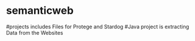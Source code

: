 # semanticweb

#projects includes Files for Protege and Stardog
#Java project is extracting Data from the Websites

